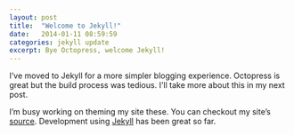 ```yaml
---
layout: post
title:  "Welcome to Jekyll!"
date:   2014-01-11 08:59:59
categories: jekyll update
excerpt: Bye Octopress, welcome Jekyll!
---
```


I&rsquo;ve moved to Jekyll for a more simpler blogging experience. Octopress is great but the build process was tedious. I'll take more about this in my next post.

I&rsquo;m busy working on theming my site these. You can checkout my site&rsquo;s [source](https://github.com/rishabhsrao/rishabhsrao.github.io). Development using [Jekyll](http://jekyllrb.com) has been great so far.
